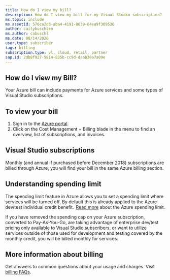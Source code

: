 ```yaml
---
title: How do I view my bill?
description: How do I view my bill for my Visual Studio subscription?
ms.topic: include
ms.assetid: 576ca2d3-aba4-4191-8639-64ea9f309536
author: caitybuschlen
ms.author: cabuschl
ms.date: 08/14/2020
user.type: subscriber
tags: billing
subscription.type: vl, cloud, retail, partner
sap.id: 2db8f927-5814-835b-cc9d-daab30a7a09e
---
```


## How do I view my Bill?

Your Azure bill can include payments for Azure services and some types of Visual Studio subscriptions.

## To view your bill
1. Sign in to the [Azure portal](https://portal.azure.com).  
2. Click on the Cost Management + Billing blade in the menu to find an overview, list of subscriptions, and invoices.  

## Visual Studio subscriptions 

Monthly (and annual if purchased before December 2018) subscriptions are billed through Azure, you will find your bill in the same Azure billing section.  

## Understanding spending limit 
The spending limit feature in Azure allows you to set a spending limit where services will be turned off. By default this is already applied to the Azure dev/test individual credit benefit.  [Read more](https://docs.microsoft.com/azure/cost-management-billing/manage/spending-limit) about the Azure spending limit. 

If you have removed the spending cap on your Azure subscription, converted to Pay-As-You-Go, are taking advantage of enterprise dev/test pricing only available to Visual Studio subscribers, or want to utilize services outside of those used for development and testing covered by the monthly credit, you will be billed monthly for services.  

## More information about billing
Get answers to common questions about your usage and charges. Visit [billing FAQs](https://docs.microsoft.com/azure/cost-management-billing/manage/getting-started). 
